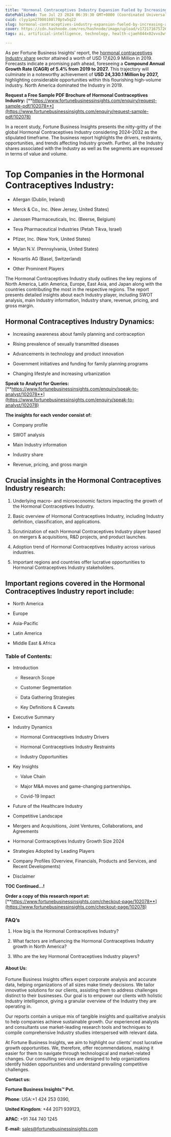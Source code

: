 ```yaml
---
title: "Hormonal Contraceptives Industry Expansion Fueled by Increasing Awareness"
datePublished: Tue Jul 23 2024 06:39:30 GMT+0000 (Coordinated Universal Time)
cuid: clyy1pm27000108l70ptw5q22
slug: hormonal-contraceptives-industry-expansion-fueled-by-increasing-awareness
cover: https://cdn.hashnode.com/res/hashnode/image/upload/v1721716757268/4b091290-e5dc-40c3-bdbb-dc007319bd87.png
tags: ai, artificial-intelligence, technology, health-cjaeh844x02vvo3wtj5r2s75q, healthcare

---
```


As per Fortune Business Insights’ report, the [hormonal contraceptives Industry share](https://www.fortunebusinessinsights.com/hormonal-contraceptives-market-102078) sector attained a worth of USD 17,620.9 Million in 2019. Forecasts indicate a promising path ahead, foreseeing a **Compound Annual Growth Rate (CAGR) of 5.4% from 2019 to 2027.** This trajectory will culminate in a noteworthy achievement of **USD 24,330.1 Million by 2027,** highlighting considerable opportunities within this flourishing high-volume industry. North America dominated the Industry in 2019.

**Request a Free Sample PDF Brochure of Hormonal Contraceptives Industry:** [**https://www.fortunebusinessinsights.com/enquiry/request-sample-pdf/102078**](https://www.fortunebusinessinsights.com/enquiry/request-sample-pdf/102078)

In a recent study, Fortune Business Insights presents the nitty-gritty of the global Hormonal Contraceptives Industry considering 2024–2032 as the stipulated timeframe. The business report highlights the drivers, restraints, opportunities, and trends affecting Industry growth. Further, all the Industry shares associated with the Industry as well as the segments are expressed in terms of value and volume.

# **Top Companies in the Hormonal Contraceptives Industry:**

* Allergan (Dublin, Ireland)
    
* Merck & Co., Inc. (New Jersey, United States)
    
* Janssen Pharmaceuticals, Inc. (Beerse, Belgium)
    
* Teva Pharmaceutical Industries (Petah Tikva, Israel)
    
* Pfizer, Inc. (New York, United States)
    
* Mylan N.V. (Pennsylvania, United States)
    
* Novartis AG (Basel, Switzerland)
    
* Other Prominent Players
    

The Hormonal Contraceptives Industry study outlines the key regions of North America, Latin America, Europe, East Asia, and Japan along with the countries contributing the most in the respective regions. The report presents detailed insights about each Industry player, including SWOT analysis, main Industry information, Industry share, revenue, pricing, and gross margin.

## Hormonal Contraceptives Industry **Dynamics**:

* Increasing awareness about family planning and contraception
    
* Rising prevalence of sexually transmitted diseases
    
* Advancements in technology and product innovation
    
* Government initiatives and funding for family planning programs
    
* Changing lifestyle and increasing urbanization
    

**Speak to Analyst for Queries:** [**https://www.fortunebusinessinsights.com/enquiry/speak-to-analyst/102078**](https://www.fortunebusinessinsights.com/enquiry/speak-to-analyst/102078)

**The insights for each vendor consist of:**

* Company profile
    
* SWOT analysis
    
* Main Industry information
    
* Industry share
    
* Revenue, pricing, and gross margin
    

## **Crucial insights in the Hormonal Contraceptives Industry research:**

1. Underlying macro- and microeconomic factors impacting the growth of the Hormonal Contraceptives Industry.
    
2. Basic overview of Hormonal Contraceptives Industry, including Industry definition, classification, and applications.
    
3. Scrutinization of each Hormonal Contraceptives Industry player based on mergers & acquisitions, R&D projects, and product launches.
    
4. Adoption trend of Hormonal Contraceptives Industry across various industries.
    
5. Important regions and countries offer lucrative opportunities to Hormonal Contraceptives Industry stakeholders.
    

## **Important regions covered in the Hormonal Contraceptives Industry report include:**

* North America
    
* Europe
    
* Asia-Pacific
    
* Latin America
    
* Middle East & Africa
    

### **Table of Contents:**

* Introduction
    
    * Research Scope
        
    * Customer Segmentation
        
    * Data Gathering Strategies
        
    * Key Definitions & Caveats
        
* Executive Summary
    
* Industry Dynamics
    
    * Hormonal Contraceptives Industry Drivers
        
    * Hormonal Contraceptives Industry Restraints
        
    * Industry Opportunities
        
* Key Insights
    
    * Value Chain
        
    * Major M&A moves and game-changing partnerships.
        
    * Covid-19 Impact
        
* Future of the Healthcare Industry
    
* Competitive Landscape
    
* Mergers and Acquisitions, Joint Ventures, Collaborations, and Agreements
    
* Hormonal Contraceptives Industry Growth Size 2024
    
* Strategies Adopted by Leading Players
    
* Company Profiles (Overview, Financials, Products and Services, and Recent Developments)
    
* Disclaimer
    

**TOC Continued…!**

**Order a copy of this research report at:** [**https://www.fortunebusinessinsights.com/checkout-page/102078**](https://www.fortunebusinessinsights.com/checkout-page/102078)

### **FAQ’s**

1. How big is the Hormonal Contraceptives Industry?
    
2. What factors are influencing the Hormonal Contraceptives Industry growth in North America?
    
3. Who are the key Hormonal Contraceptives Industry players?
    

#### **About Us:**

Fortune Business Insights offers expert corporate analysis and accurate data, helping organizations of all sizes make timely decisions. We tailor innovative solutions for our clients, assisting them to address challenges distinct to their businesses. Our goal is to empower our clients with holistic Industry intelligence, giving a granular overview of the Industry they are operating in.

Our reports contain a unique mix of tangible insights and qualitative analysis to help companies achieve sustainable growth. Our experienced analysts and consultants use market-leading research tools and techniques to compile comprehensive Industry studies interspersed with relevant data.

At Fortune Business Insights, we aim to highlight our clients' most lucrative growth opportunities. We, therefore, offer recommendations, making it easier for them to navigate through technological and market-related changes. Our consulting services are designed to help organizations identify hidden opportunities and understand prevailing competitive challenges.

**Contact us:**

**Fortune Business Insights™ Pvt.**

**Phone**: USA:+1 424 253 0390,

**United Kingdom**: +44 2071 939123,

**APAC**: +91 744 740 1245

**E-mail:** [sales@fortunebusinessinsights.com](mailto:sales@fortunebusinessinsights.com)